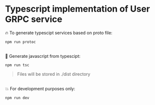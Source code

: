 # Typescript implementation of User GRPC service

:fire: To generate typescipt services based on proto file:

````
npm run protoc
````
\
:dizzy: Generate javascript from typescipt:
````
npm run tsc
````
> Files will be stored in ./dist directory

\
:boom: For development purposes only:
````
npm run dev
````
